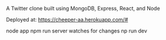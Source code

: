 A Twitter clone built using MongoDB, Express, React, and Node

Deployed at: https://cheeper-aa.herokuapp.com/#

node app
npm run server
  watches for changes
np run dev